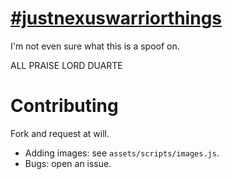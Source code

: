 
# [\#justnexuswarriorthings](http://zlsa.github.io/nexuswarrior/)

I'm not even sure what this is a spoof on.

ALL PRAISE LORD DUARTE

# Contributing

Fork and request at will.

* Adding images: see `assets/scripts/images.js`. 
* Bugs: open an issue.
